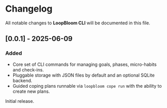 # Changelog

All notable changes to **LoopBloom CLI** will be documented in this file.

## [0.0.1] - 2025-06-09
### Added
- Core set of CLI commands for managing goals, phases, micro-habits and check-ins.
- Pluggable storage with JSON files by default and an optional SQLite backend.
- Guided coping plans runnable via `loopbloom cope run` with the ability to create new plans.

Initial release.
